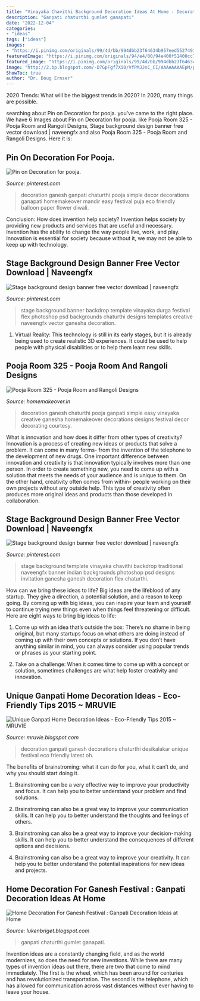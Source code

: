 ```yaml
---
title: "Vinayaka Chavithi Background Decoration Ideas At Home : Decoration Ganpati Ganesh Decorations Chaturthi Desikalakar Unique Festival Eco Friendly Latest Oh"
description: "Ganpati chaturthi gumlet ganapati"
date: "2022-12-04"
categories:
- "ideas"
tags: ["ideas"]
images:
- "https://i.pinimg.com/originals/99/4d/bb/994dbb23f64634b957eed55274916281.jpg"
featuredImage: "https://i.pinimg.com/originals/94/e4/00/94e400f51400cc7b2d0a32a9d3425cdd.jpg"
featured_image: "https://i.pinimg.com/originals/99/4d/bb/994dbb23f64634b957eed55274916281.jpg"
image: "http://2.bp.blogspot.com/-D7GpFgf7Xi0/VfPMJJsC_CI/AAAAAAAAEpM/pqFWsPMenQk/s1600/home%2Bmade%2Bdecoration%2Bfor%2Bganpati.JPG"
ShowToc: true
author: "Dr. Doug Ernser"
---
```



2020 Trends: What will be the biggest trends in 2020?
In 2020, many things are possible.

	

		
searching about Pin on Decoration for pooja. you've came to the right place. We have 6 Images about Pin on Decoration for pooja. like Pooja Room 325 - Pooja Room and Rangoli Designs, Stage background design banner free vector download | naveengfx and also Pooja Room 325 - Pooja Room and Rangoli Designs. Here it is:
		
    
## Pin On Decoration For Pooja.

<img loading=lazy src="https://i.pinimg.com/originals/94/e4/00/94e400f51400cc7b2d0a32a9d3425cdd.jpg" onerror="this.onerror=null;this.src='https://tse3.mm.bing.net/th?id=OIP.E3C3iMgehLUeziAayjELaQAAAA&amp;pid=15.1';" alt="Pin on Decoration for pooja.">

_Source: pinterest.com_

>decoration ganesh ganpati chaturthi pooja simple decor decorations ganapati homemakeover mandir easy festival puja eco friendly balloon paper flower diwali. 

	

Conclusion: How does invention help society?
Invention helps society by providing new products and services that are useful and necessary. Invention has the ability to change the way people live, work, and play. Innovation is essential for society because without it, we may not be able to keep up with technology.

    
## Stage Background Design Banner Free Vector Download | Naveengfx

<img loading=lazy src="https://i.pinimg.com/originals/53/6f/e2/536fe2f83d3e4fd289a7033bcdbac3a7.jpg" onerror="this.onerror=null;this.src='https://tse3.mm.bing.net/th?id=OIP.9w7xQcFZHbsVt7Ahwa6LkAHaE8&amp;pid=15.1';" alt="Stage background design banner free vector download | naveengfx">

_Source: pinterest.com_

>stage background banner backdrop template vinayaka durga festival flex photoshop psd backgrounds chaturthi designs templates creative naveengfx vector ganesha decoration. 

	

1. Virtual Reality: This technology is still in its early stages, but it is already being used to create realistic 3D experiences. It could be used to help people with physical disabilities or to help them learn new skills.

    
## Pooja Room 325 - Pooja Room And Rangoli Designs

<img loading=lazy src="https://homemakeover.in/wp-content/uploads/$wblob/2999/Pooja-Room-325.jpg" onerror="this.onerror=null;this.src='https://tse2.mm.bing.net/th?id=OIP.YeOvlCwr3AyYmKw5jE82WAHaKI&amp;pid=15.1';" alt="Pooja Room 325 - Pooja Room and Rangoli Designs">

_Source: homemakeover.in_

>decoration ganesh chaturthi pooja ganpati simple easy vinayaka creative ganesha homemakeover decorations designs festival decor decorating courtesy. 

	

What is innovation and how does it differ from other types of creativity?
Innovation is a process of creating new ideas or products that solve a problem. It can come in many forms- from the invention of the telephone to the development of new drugs. 
One important difference between innovation and creativity is that innovation typically involves more than one person. In order to create something new, you need to come up with a solution that meets the needs of your audience and is unique to them. On the other hand, creativity often comes from within- people working on their own projects without any outside help. This type of creativity often produces more original ideas and products than those developed in collaboration.

    
## Stage Background Design Banner Free Vector Download | Naveengfx

<img loading=lazy src="https://i.pinimg.com/originals/99/4d/bb/994dbb23f64634b957eed55274916281.jpg" onerror="this.onerror=null;this.src='https://tse3.mm.bing.net/th?id=OIP.uUO3pZX4TKzMqON2n7zO_gHaE8&amp;pid=15.1';" alt="Stage background design banner free vector download | naveengfx">

_Source: pinterest.com_

>stage background template vinayaka chavithi backdrop traditional naveengfx banner indian backgrounds photoshop psd designs invitation ganesha ganesh decoration flex chaturthi. 

	

How can we bring these ideas to life?
Big ideas are the lifeblood of any startup. They give a direction, a potential solution, and a reason to keep going. By coming up with big ideas, you can inspire your team and yourself to continue trying new things even when things feel threatening or difficult. Here are eight ways to bring big ideas to life:
1. Come up with an idea that’s outside the box: There’s no shame in being original, but many startups focus on what others are doing instead of coming up with their own concepts or solutions. If you don’t have anything similar in mind, you can always consider using popular trends or phrases as your starting point.

2. Take on a challenge: When it comes time to come up with a concept or solution, sometimes challenges are what help foster creativity and innovation.

    
## Unique Ganpati Home Decoration Ideas - Eco-Friendly Tips 2015 ~ MRUVIE

<img loading=lazy src="http://2.bp.blogspot.com/-D7GpFgf7Xi0/VfPMJJsC_CI/AAAAAAAAEpM/pqFWsPMenQk/s1600/home%2Bmade%2Bdecoration%2Bfor%2Bganpati.JPG" onerror="this.onerror=null;this.src='https://tse3.mm.bing.net/th?id=OIP.K90x_a00o_38BN-XpcIk3wHaFj&amp;pid=15.1';" alt="Unique Ganpati Home Decoration Ideas - Eco-Friendly Tips 2015 ~ MRUVIE">

_Source: mruvie.blogspot.com_

>decoration ganpati ganesh decorations chaturthi desikalakar unique festival eco friendly latest oh. 

	

The benefits of brainstroming: what it can do for you, what it can’t do, and why you should start doing it.
1. Brainstroming can be a very effective way to improve your productivity and focus. It can help you to better understand your problem and find solutions.
2. Brainstroming can also be a great way to improve your communication skills. It can help you to better understand the thoughts and feelings of others.

3. Brainstroming can also be a great way to improve your decision-making skills. It can help you to better understand the consequences of different options and decisions.

4. Brainstroming can also be a great way to improve your creativity. It can help you to better understand the potential inspirations for new ideas and projects.

    
## Home Decoration For Ganesh Festival : Ganpati Decoration Ideas At Home

<img loading=lazy src="https://gumlet.assettype.com/freepressjournal/import/2018/09/paper-quilling-decoration-idea-for-ganpati.jpg?auto=format%2Ccompress&amp;w=1200" onerror="this.onerror=null;this.src='https://tse4.mm.bing.net/th?id=OIP.Pz7CTubvZ2bmHLJve19pQQHaIC&amp;pid=15.1';" alt="Home Decoration For Ganesh Festival : Ganpati Decoration Ideas at Home">

_Source: lukenbriget.blogspot.com_

>ganpati chaturthi gumlet ganapati. 

	

Invention ideas are a constantly changing field, and as the world modernizes, so does the need for new inventions. While there are many types of invention ideas out there, there are two that come to mind immediately. The first is the wheel, which has been around for centuries and has revolutionized transportation. The second is the telephone, which has allowed for communication across vast distances without ever having to leave your house.

